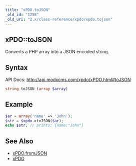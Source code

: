 ```yaml
---
title: "xPDO.toJSON"
_old_id: "1258"
_old_uri: "2.x/class-reference/xpdo/xpdo.tojson"
---
```


## xPDO::toJSON

Converts a PHP array into a JSON encoded string.

## Syntax

API Docs: <http://api.modxcms.com/xpdo/xPDO.html#toJSON>

``` php 
string toJSON (array $array)
```

## Example

``` php 
$ar = array('name' => 'John');
$str = $xpdo->toJSON($ar);
echo $str; // prints: {name:"John"}
```

## See Also

- [xPDO.fromJSON](/xpdo/2.x/class-reference/xpdo/xpdo.fromjson "xPDO.fromJSON")
- [xPDO](/xpdo/2.x/class-reference/xpdo "xPDO")